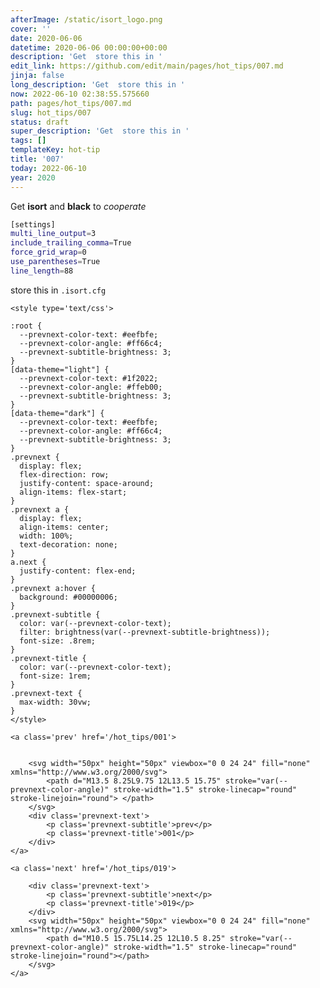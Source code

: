 ```yaml
---
afterImage: /static/isort_logo.png
cover: ''
date: 2020-06-06
datetime: 2020-06-06 00:00:00+00:00
description: 'Get  store this in '
edit_link: https://github.com/edit/main/pages/hot_tips/007.md
jinja: false
long_description: 'Get  store this in '
now: 2022-06-10 02:38:55.575660
path: pages/hot_tips/007.md
slug: hot_tips/007
status: draft
super_description: 'Get  store this in '
tags: []
templateKey: hot-tip
title: '007'
today: 2022-06-10
year: 2020
---
```


Get **isort** and **black** to _cooperate_

``` bash
[settings]
multi_line_output=3
include_trailing_comma=True
force_grid_wrap=0
use_parentheses=True
line_length=88
```

store this in `.isort.cfg`
<div class='prevnext'>

    <style type='text/css'>

    :root {
      --prevnext-color-text: #eefbfe;
      --prevnext-color-angle: #ff66c4;
      --prevnext-subtitle-brightness: 3;
    }
    [data-theme="light"] {
      --prevnext-color-text: #1f2022;
      --prevnext-color-angle: #ffeb00;
      --prevnext-subtitle-brightness: 3;
    }
    [data-theme="dark"] {
      --prevnext-color-text: #eefbfe;
      --prevnext-color-angle: #ff66c4;
      --prevnext-subtitle-brightness: 3;
    }
    .prevnext {
      display: flex;
      flex-direction: row;
      justify-content: space-around;
      align-items: flex-start;
    }
    .prevnext a {
      display: flex;
      align-items: center;
      width: 100%;
      text-decoration: none;
    }
    a.next {
      justify-content: flex-end;
    }
    .prevnext a:hover {
      background: #00000006;
    }
    .prevnext-subtitle {
      color: var(--prevnext-color-text);
      filter: brightness(var(--prevnext-subtitle-brightness));
      font-size: .8rem;
    }
    .prevnext-title {
      color: var(--prevnext-color-text);
      font-size: 1rem;
    }
    .prevnext-text {
      max-width: 30vw;
    }
    </style>
    
    <a class='prev' href='/hot_tips/001'>
    

        <svg width="50px" height="50px" viewbox="0 0 24 24" fill="none" xmlns="http://www.w3.org/2000/svg">
            <path d="M13.5 8.25L9.75 12L13.5 15.75" stroke="var(--prevnext-color-angle)" stroke-width="1.5" stroke-linecap="round" stroke-linejoin="round"> </path>
        </svg>
        <div class='prevnext-text'>
            <p class='prevnext-subtitle'>prev</p>
            <p class='prevnext-title'>001</p>
        </div>
    </a>
    
    <a class='next' href='/hot_tips/019'>
    
        <div class='prevnext-text'>
            <p class='prevnext-subtitle'>next</p>
            <p class='prevnext-title'>019</p>
        </div>
        <svg width="50px" height="50px" viewbox="0 0 24 24" fill="none" xmlns="http://www.w3.org/2000/svg">
            <path d="M10.5 15.75L14.25 12L10.5 8.25" stroke="var(--prevnext-color-angle)" stroke-width="1.5" stroke-linecap="round" stroke-linejoin="round"></path>
        </svg>
    </a>
  </div>